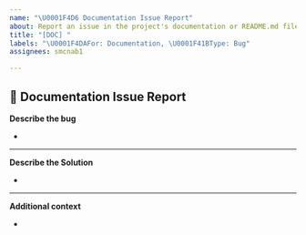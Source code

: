 ```yaml
---
name: "\U0001F4D6 Documentation Issue Report"
about: Report an issue in the project's documentation or README.md file.
title: "[DOC] "
labels: "\U0001F4DAFor: Documentation, \U0001F41BType: Bug"
assignees: smcnab1

---
```


## **📖 Documentation Issue Report**

**Describe the bug**
<!-- A clear and concise description of what the bug is. -->

*

---

**Describe the Solution**
<!-- A clear and concise description of what you want to happen. -->

*

---

**Additional context**
<!-- Add any other context or additional information about the problem here.-->

*

<!--📛📛📛📛📛📛📛📛📛📛📛📛📛📛📛📛📛📛📛📛📛📛📛📛📛📛📛📛📛📛

Oh, hi there! 😄

To expedite issue processing please search open and closed issues before submitting a new one.
Please read our Rules of Conduct at this repository's `.github/CODE_OF_CONDUCT.md`

📛📛📛📛📛📛📛📛📛📛📛📛📛📛📛📛📛📛📛📛📛📛📛📛📛📛📛📛📛📛📛📛-->